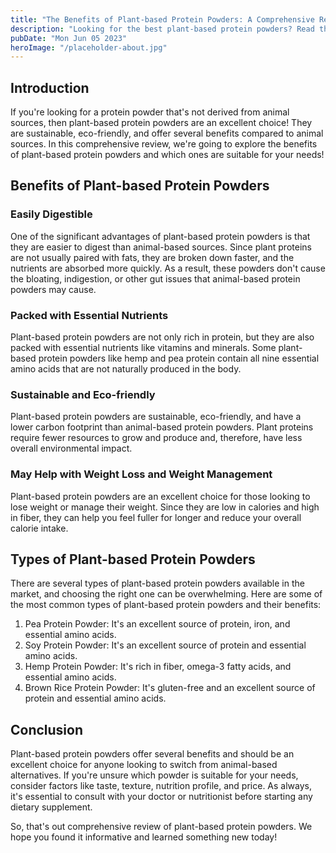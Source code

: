 ```yaml
---
title: "The Benefits of Plant-based Protein Powders: A Comprehensive Review"
description: "Looking for the best plant-based protein powders? Read this comprehensive review to learn about the benefits and which are suitable for you!"
pubDate: "Mon Jun 05 2023"
heroImage: "/placeholder-about.jpg"
---
```


## Introduction

If you&#39;re looking for a protein powder that&#39;s not derived from animal sources, then plant-based protein powders are an excellent choice! They are sustainable, eco-friendly, and offer several benefits compared to animal sources. In this comprehensive review, we&#39;re going to explore the benefits of plant-based protein powders and which ones are suitable for your needs!

## Benefits of Plant-based Protein Powders

### Easily Digestible

One of the significant advantages of plant-based protein powders is that they are easier to digest than animal-based sources. Since plant proteins are not usually paired with fats, they are broken down faster, and the nutrients are absorbed more quickly. As a result, these powders don&#39;t cause the bloating, indigestion, or other gut issues that animal-based protein powders may cause.

### Packed with Essential Nutrients 

Plant-based protein powders are not only rich in protein, but they are also packed with essential nutrients like vitamins and minerals. Some plant-based protein powders like hemp and pea protein contain all nine essential amino acids that are not naturally produced in the body.

### Sustainable and Eco-friendly

Plant-based protein powders are sustainable, eco-friendly, and have a lower carbon footprint than animal-based protein powders. Plant proteins require fewer resources to grow and produce and, therefore, have less overall environmental impact.

### May Help with Weight Loss and Weight Management

Plant-based protein powders are an excellent choice for those looking to lose weight or manage their weight. Since they are low in calories and high in fiber, they can help you feel fuller for longer and reduce your overall calorie intake.

## Types of Plant-based Protein Powders

There are several types of plant-based protein powders available in the market, and choosing the right one can be overwhelming. Here are some of the most common types of plant-based protein powders and their benefits:

1. Pea Protein Powder: It&#39;s an excellent source of protein, iron, and essential amino acids.
2. Soy Protein Powder: It&#39;s an excellent source of protein and essential amino acids. 
3. Hemp Protein Powder: It&#39;s rich in fiber, omega-3 fatty acids, and essential amino acids.
4. Brown Rice Protein Powder: It&#39;s gluten-free and an excellent source of protein and essential amino acids. 

## Conclusion

Plant-based protein powders offer several benefits and should be an excellent choice for anyone looking to switch from animal-based alternatives. If you&#39;re unsure which powder is suitable for your needs, consider factors like taste, texture, nutrition profile, and price. As always, it&#39;s essential to consult with your doctor or nutritionist before starting any dietary supplement.

So, that&#39;s out comprehensive review of plant-based protein powders. We hope you found it informative and learned something new today!